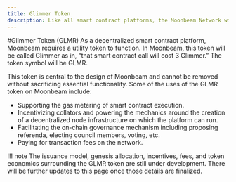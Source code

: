 ```yaml
---
title: Glimmer Token
description: Like all smart contract platforms, the Moonbeam Network will require a utility token to function, which is called Glimmer (GLMR).\
---
```


#Glimmer Token (GLMR)
As a decentralized smart contract platform, Moonbeam requires a utility token to function.  In Moonbeam, this token will be called Glimmer as in, “that smart contract call will cost 3 Glimmer.”  The token symbol will be GLMR.

This token is central to the design of Moonbeam and cannot be removed without sacrificing essential functionality.  Some of the uses of the GLMR token on Moonbeam include:

* Supporting the gas metering of smart contract execution.
* Incentivizing collators and powering the mechanics around the creation of a decentralized node infrastructure on which the platform can run.
* Facilitating the on-chain governance mechanism including proposing referenda, electing council members, voting, etc.
* Paying for transaction fees on the network.

!!! note
    The issuance model, genesis allocation, incentives, fees, and token economics surrounding the GLMR token are still under development.  There will be further updates to this page once those details are finalized.
